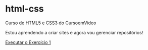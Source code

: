 # html-css
Curso de HTML5 e CSS3 do CursoemVideo

Estou aprendendo a criar sites e agora vou gerenciar repositórios!

<a href="https://brunohenriquedeveloper.github.io/HTML5-CSS/Ex%20-%2001/index.html">Executar o Exercício 1</a>